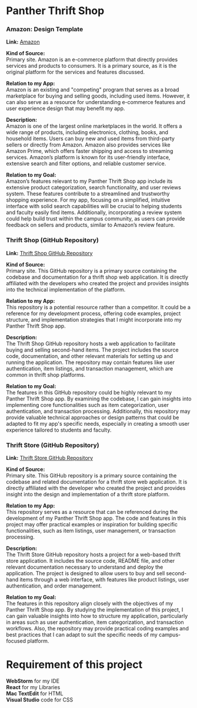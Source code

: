 # Panther Thrift Shop

### Amazon: Design Template

**Link:** [Amazon](https://www.amazon.com)

**Kind of Source:**  
Primary site. Amazon is an e-commerce platform that directly provides services and products to consumers. It is a primary source, as it is the original platform for the services and features discussed.

**Relation to my App:**  
Amazon is an existing and "competing" program that serves as a broad marketplace for buying and selling goods, including used items. However, it can also serve as a resource for understanding e-commerce features and user experience design that may benefit my app.

**Description:**  
Amazon is one of the largest online marketplaces in the world. It offers a wide range of products, including electronics, clothing, books, and household items. Users can buy new and used items from third-party sellers or directly from Amazon. Amazon also provides services like Amazon Prime, which offers faster shipping and access to streaming services. Amazon’s platform is known for its user-friendly interface, extensive search and filter options, and reliable customer service.

**Relation to my Goal:**  
Amazon’s features relevant to my Panther Thrift Shop app include its extensive product categorization, search functionality, and user reviews system. These features contribute to a streamlined and trustworthy shopping experience. For my app, focusing on a simplified, intuitive interface with solid search capabilities will be crucial to helping students and faculty easily find items. Additionally, incorporating a review system could help build trust within the campus community, as users can provide feedback on sellers and products, similar to Amazon’s review feature.

### Thrift Shop (GitHub Repository)

**Link:** [Thrift Shop GitHub Repository](https://github.com/organisation-web-tech-project/thrift-shop)

**Kind of Source:**  
Primary site. This GitHub repository is a primary source containing the codebase and documentation for a thrift shop web application. It is directly affiliated with the developers who created the project and provides insights into the technical implementation of the platform.

**Relation to my App:**  
This repository is a potential resource rather than a competitor. It could be a reference for my development process, offering code examples, project structure, and implementation strategies that I might incorporate into my Panther Thrift Shop app.

**Description:**  
The Thrift Shop GitHub repository hosts a web application to facilitate buying and selling second-hand items. The project includes the source code, documentation, and other relevant materials for setting up and running the application. The repository may contain features like user authentication, item listings, and transaction management, which are common in thrift shop platforms.

**Relation to my Goal:**  
The features in this GitHub repository could be highly relevant to my Panther Thrift Shop app. By examining the codebase, I can gain insights into implementing core functionalities such as item categorization, user authentication, and transaction processing. Additionally, this repository may provide valuable technical approaches or design patterns that could be adapted to fit my app's specific needs, especially in creating a smooth user experience tailored to students and faculty.

### Thrift Store (GitHub Repository)

**Link:** [Thrift Store GitHub Repository](https://github.com/swastika0015/thrift-store?tab=readme-ov-file)

**Kind of Source:**  
Primary site. This GitHub repository is a primary source containing the codebase and related documentation for a thrift store web application. It is directly affiliated with the developer who created the project and provides insight into the design and implementation of a thrift store platform.

**Relation to my App:**  
This repository serves as a resource that can be referenced during the development of my Panther Thrift Shop app. The code and features in this project may offer practical examples or inspiration for building specific functionalities, such as item listings, user management, or transaction processing.

**Description:**  
The Thrift Store GitHub repository hosts a project for a web-based thrift store application. It includes the source code, README file, and other relevant documentation necessary to understand and deploy the application. The project is designed to allow users to buy and sell second-hand items through a web interface, with features like product listings, user authentication, and order management.

**Relation to my Goal:**  
The features in this repository align closely with the objectives of my Panther Thrift Shop app. By studying the implementation of this project, I can gain valuable insights into how to structure my application, particularly in areas such as user authentication, item categorization, and transaction workflows. Also, the repository may provide practical coding examples and best practices that I can adapt to suit the specific needs of my campus-focused platform.

# Requirement of this project
**WebStorm** for my IDE \
**React** for my Libraries \
**Mac TextEdit** for HTML \
**Visual Studio** code for CSS

